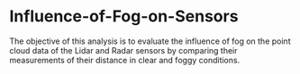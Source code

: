 # Influence-of-Fog-on-Sensors
The objective of this analysis is to evaluate the influence of fog on the point cloud data of the Lidar and Radar sensors by comparing their measurements of their distance in clear and foggy conditions.
